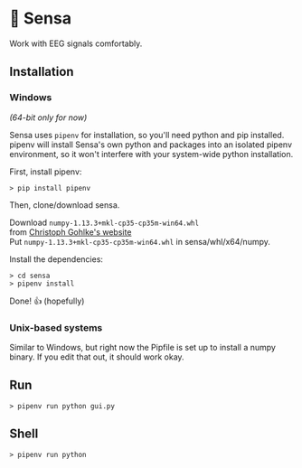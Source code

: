 
# 🔵 Sensa

Work with EEG signals comfortably.



## Installation
### Windows

*(64-bit only for now)*

Sensa uses `pipenv` for installation, so you'll need python and pip installed. pipenv will install Sensa's own python and packages into an isolated pipenv environment, so it won't interfere with your system-wide python installation.

First, install pipenv:
```
> pip install pipenv
```
Then, clone/download sensa.

Download `numpy-1.13.3+mkl-cp35-cp35m-win64.whl`  
from [Christoph Gohlke's website](https://www.lfd.uci.edu/~gohlke/pythonlibs/#numpy)  
Put `numpy-1.13.3+mkl-cp35-cp35m-win64.whl` in sensa/whl/x64/numpy.  

Install the dependencies:
```
> cd sensa
> pipenv install

```
Done! 👍
(hopefully) 


### Unix-based systems

Similar to Windows, but right now the Pipfile is set up to install a numpy binary. If you edit that out, it should work okay.


## Run
```
> pipenv run python gui.py
```

## Shell
```
> pipenv run python
```
